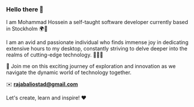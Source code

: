 ### Hello there 👋



I am Mohammad Hossein a self-taught software developer currently based in Stockholm 🌍🥶

I am an avid and passionate individual who finds immense joy in dedicating extensive hours to my desktop, constantly striving to delve deeper into the realms of cutting-edge technology. 👨🏻‍💻

🤝 Join me on this exciting journey of exploration and innovation as we navigate the dynamic world of technology together.

✉️ **rajabaliostad@gmail.com**




Let's create, learn and inspire! ❤️
